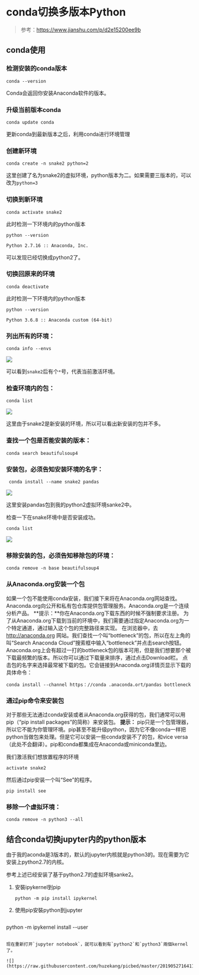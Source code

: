 # conda切换多版本Python

> 参考：<https://www.jianshu.com/p/d2e15200ee9b>

## conda使用

### 检测安装的conda版本

```
conda --version
```

Conda会返回你安装Anaconda软件的版本。



### 升级当前版本conda

```
conda update conda
```

更新conda到最新版本之后，利用conda进行环境管理



### 创建新环境

```
conda create -n snake2 python=2
```

这里创建了名为snake2的虚拟环境，python版本为二。如果需要三版本的，可以改为`python=3`



### 切换到新环境

```
conda activate snake2
```

此时检测一下环境内的python版本

```
python --version                                  

Python 2.7.16 :: Anaconda, Inc.
```

可以发现已经切换成python2了。



### 切换回原来的环境

```
conda deactivate
```

此时检测一下环境内的python版本

```
python --version 

Python 3.6.8 :: Anaconda custom (64-bit)
```



### 列出所有的环境：

```
conda info --envs
```

![](https://raw.githubusercontent.com/huzekang/picbed/master/20190527160942.png)

可以看到`snake2`后有个`*`号，代表当前激活环境。



### 检查环境内的包：

```
conda list
```

![](https://raw.githubusercontent.com/huzekang/picbed/master/20190527160737.png)

这里由于snake2是新安装的环境，所以可以看出新安装的包并不多。



### 查找一个包是否能安装的版本：

```
conda search beautifulsoup4
```



### 安装包，必须告知安装环境的名字：

```
 conda install --name snake2 pandas
```

![](https://raw.githubusercontent.com/huzekang/picbed/master/20190527165903.png)

这里安装pandas包到我的python2虚拟环境sanke2中。



检查一下在snake环境中是否安装成功。

```
conda list
```

![](https://raw.githubusercontent.com/huzekang/picbed/master/20190527170053.png)



### 移除安装的包，必须告知移除包的环境：

```
conda remove -n base beautifulsoup4
```



### 从Anaconda.org安装一个包

如果一个包不能使用conda安装，我们接下来将在Anaconda.org网站查找。Anaconda.org向公开和私有包仓库提供包管理服务。Anaconda.org是一个连续分析产品。
 **提示：**你在Anaconda.org下载东西的时候不强制要求注册。
 为了从Anaconda.org下载到当前的环境中，我们需要通过指定Anaconda.org为一个特定通道，通过输入这个包的完整路径来实现。
 在浏览器中，去 <http://anaconda.org> 网站。我们查找一个叫“bottleneck”的包，所以在左上角的叫“Search Anaconda Cloud”搜索框中输入“bottleneck”并点击search按钮。
 Anaconda.org上会有超过一打的bottleneck包的版本可用，但是我们想要那个被下载最频繁的版本。所以你可以通过下载量来排序，通过点击Download栏。
 点击包的名字来选择最常被下载的包。它会链接到Anaconda.org详情页显示下载的具体命令：

```
conda install --channel https：//conda .anaconda.ort/pandas bottleneck
```

### 



### 通过pip命令来安装包

对于那些无法通过conda安装或者从Anaconda.org获得的包，我们通常可以用pip（“pip install packages”的简称）来安装包。
 **提示：** pip只是一个包管理器，所以它不能为你管理环境。pip甚至不能升级python，因为它不像conda一样把python当做包来处理。但是它可以安装一些conda安装不了的包，和vice versa（此处不会翻译）。pip和conda都集成在Anaconda或miniconda里边。

我们激活我们想放置程序的环境

```
activate snake2
```

然后通过pip安装一个叫“See”的程序。

```
pip install see
```



### 移除一个虚拟环境：

```
conda remove -n python3 --all
```





## 结合conda切换jupyter内的python版本

由于我的aconda是3版本的，默认的jupyter内核就是python3的。现在需要为它安装上python2.7的内核。

参考上述已经安装了基于python2.7的虚拟环境sanke2。

1. 安裝ipykernel到pip

   ```
   python -m pip install ipykernel
   ```

2. 使用pip安裝python到jupyter
   ```
python -m ipykernel install --user
   ```

现在重新打开`jupyter notebook`，就可以看到有`python2`和`python3`兩個kernel了。

![](https://raw.githubusercontent.com/huzekang/picbed/master/20190527164119.png)